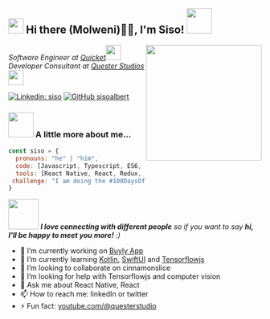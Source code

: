 <h2><img src="https://emojis.slackmojis.com/emojis/images/1531849430/4246/blob-sunglasses.gif?1531849430" width="30"/> Hi there (Molweni)👋🏻, I'm Siso! <img src="https://media.giphy.com/media/12oufCB0MyZ1Go/giphy.gif" width="50"></h2>
<!-- <h2> Hi, I'm Siso! <img src="https://media.giphy.com/media/mGcNjsfWAjY5AEZNw6/giphy.gif" width="50"></h2> -->
<img align='right' src="https://media.giphy.com/media/3o7qE1YN7aBOFPRw8E/giphy.gif" width="230">
<p><em>Software Engineer at <a href="https://www.quicket.co.za/">Quicket</a><img src="https://media.giphy.com/media/fYSnHlufseco8Fh93Z/giphy.gif" width="30"></br>Developer Consultant at <a href="https://questerstudios.com/">Quester Studios</a><img src="https://media.giphy.com/media/WUlplcMpOCEmTGBtBW/giphy.gif" width="30"> 
</em></p>

[![Linkedin: siso](https://img.shields.io/badge/-siso-blue?style=flat-square&logo=Linkedin&logoColor=white&link=https://www.linkedin.com/in/siso-albert-ngqolosi-99a675117/)](https://www.linkedin.com/in/siso-albert-ngqolosi-99a675117/)
[![GitHub sisoalbert](https://img.shields.io/github/followers/siso?label=follow&style=social)](https://github.com/sisoalbert)





### <img src="https://media.giphy.com/media/VgCDAzcKvsR6OM0uWg/giphy.gif" width="50"> A little more about me...  

```javascript
const siso = {
  pronouns: "he" | "him",
  code: [Javascript, Typescript, ES6, HTML, CSS,],
  tools: [React Native, React, Redux, React Navigation, Eslint, Prettier, Error Boundry API, Sentry, Jest, React Native Testing Library, Dettox, Appium, Fastlane, Github Action, Git],
 challenge: "I am doing the #100DaysOfCode challenge focused on react native and typescript"
}
```

<img src="https://media.giphy.com/media/LnQjpWaON8nhr21vNW/giphy.gif" width="60"> <em><b>I love connecting with different people</b> so if you want to say <b>hi, I'll be happy to meet you more!</b> :)</em>

- 🔭 I’m currently working on [Buyly App](https://getbuyly.web.app/)
- 🌱 I’m currently learning [Kotlin](https://developer.android.com/courses/pathways/android-basics-compose-unit-1-pathway-1#codelab-https://developer.android.com/codelabs/basic-android-kotlin-compose-before-you-begin), [SwiftUI](https://developer.apple.com/tutorials/app-dev-training) and [Tensorflowjs](https://www.tensorflow.org/js/tutorials)
- 👯 I’m looking to collaborate on cinnamonslice
- 🤔 I’m looking for help with Tensorflowjs and computer vision
- 💬 Ask me about React Native, React
- 📫 How to reach me: linkedIn or twitter
- ⚡ Fun fact: [youtube.com/@questerstudio](youtube.com/@questerstudio)
